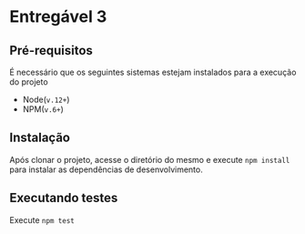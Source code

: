  # Entregável 3
 ## Pré-requisitos
 É necessário que os seguintes sistemas estejam instalados para a execução do projeto
 - Node(`v.12+`)
 - NPM(`v.6+`)
 ## Instalação
 Após clonar o projeto, acesse o diretório do mesmo e execute `npm install` para instalar as dependências de desenvolvimento.
 ## Executando testes
 Execute `npm test`
